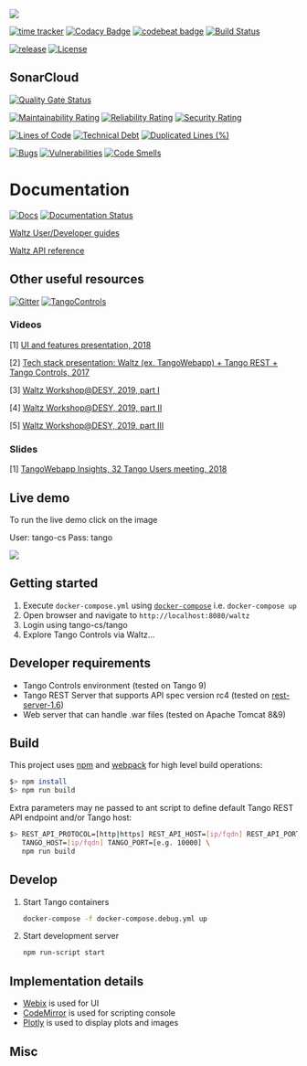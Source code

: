 [![](images/logo_Waltz_small.png)](https://github.com/waltz-controls/waltz)

[![time tracker](https://wakatime.com/badge/github/waltz-controls/waltz.svg)](https://wakatime.com/badge/github/waltz-controls/waltz)
[![Codacy Badge](https://app.codacy.com/project/badge/Grade/7cb28455b1804063bc0134efd6e6d0bc)](https://www.codacy.com/gh/waltz-controls/waltz?utm_source=github.com&amp;utm_medium=referral&amp;utm_content=waltz-controls/waltz&amp;utm_campaign=Badge_Grade)
[![codebeat badge](https://codebeat.co/badges/2e6d3263-449e-4eb1-9edb-e916202d4567)](https://codebeat.co/projects/github-com-waltz-controls-waltz-master)
[![Build Status](https://travis-ci.org/waltz-controls/waltz.svg?branch=master)](https://travis-ci.org/waltz-controls/waltz)

[![release](https://img.shields.io/github/release/tango-controls/tango-webapp.svg?style=flat)](https://github.com/tango-controls/tango-webapp/releases/latest)
[![License](https://img.shields.io/badge/license-GPLv3-blue)](https://www.gnu.org/licenses/gpl-3.0.en.html)

## SonarCloud

[![Quality Gate Status](https://sonarcloud.io/api/project_badges/measure?project=waltz-controls_waltz&metric=alert_status)](https://sonarcloud.io/dashboard?id=waltz-controls_waltz)

[![Maintainability Rating](https://sonarcloud.io/api/project_badges/measure?project=waltz-controls_waltz&metric=sqale_rating)](https://sonarcloud.io/dashboard?id=waltz-controls_waltz)
[![Reliability Rating](https://sonarcloud.io/api/project_badges/measure?project=waltz-controls_waltz&metric=reliability_rating)](https://sonarcloud.io/dashboard?id=waltz-controls_waltz)
[![Security Rating](https://sonarcloud.io/api/project_badges/measure?project=waltz-controls_waltz&metric=security_rating)](https://sonarcloud.io/dashboard?id=waltz-controls_waltz)

[![Lines of Code](https://sonarcloud.io/api/project_badges/measure?project=waltz-controls_waltz&metric=ncloc)](https://sonarcloud.io/dashboard?id=waltz-controls_waltz)
[![Technical Debt](https://sonarcloud.io/api/project_badges/measure?project=waltz-controls_waltz&metric=sqale_index)](https://sonarcloud.io/dashboard?id=waltz-controls_waltz)
[![Duplicated Lines (%)](https://sonarcloud.io/api/project_badges/measure?project=waltz-controls_waltz&metric=duplicated_lines_density)](https://sonarcloud.io/dashboard?id=waltz-controls_waltz)

[![Bugs](https://sonarcloud.io/api/project_badges/measure?project=waltz-controls_waltz&metric=bugs)](https://sonarcloud.io/dashboard?id=waltz-controls_waltz)
[![Vulnerabilities](https://sonarcloud.io/api/project_badges/measure?project=waltz-controls_waltz&metric=vulnerabilities)](https://sonarcloud.io/dashboard?id=waltz-controls_waltz)
[![Code Smells](https://sonarcloud.io/api/project_badges/measure?project=waltz-controls_waltz&metric=code_smells)](https://sonarcloud.io/dashboard?id=waltz-controls_waltz)

# Documentation

[![Docs](https://img.shields.io/badge/Generated-Docs-green.svg)](https://waltz-controls.github.io/waltz/)
[![Documentation Status](https://readthedocs.org/projects/waltz-docs/badge/?version=latest)](https://waltz-docs.readthedocs.io/en/latest/)

[Waltz User/Developer guides](https://waltz-docs.readthedocs.io/en/latest/)
 
[Waltz API reference](https://waltz-controls.github.io/waltz/)

## Other useful resources

[![Gitter](https://badges.gitter.im/waltz-controls/community.svg)](https://gitter.im/waltz-controls/community?utm_source=badge&utm_medium=badge&utm_campaign=pr-badge)
[![TangoControls](https://img.shields.io/badge/-Tango--Controls-7ABB45.svg?style=flat&logo=%20data%3Aimage%2Fpng%3Bbase64%2CiVBORw0KGgoAAAANSUhEUgAAACAAAAAkCAYAAADo6zjiAAAABHNCSVQICAgIfAhkiAAAAAlwSFlzAAALEwAACxMBAJqcGAAAAsFJREFUWIXtl01IFVEYht9zU%2FvTqOxShLowlOgHykWUGEjUKqiocB1FQURB0KJaRdGiaFM7gzZRLWpTq2olhNQyCtpYCP1gNyIoUTFNnxZzRs8dzvw4Q6564XLnfOf73vedc2a%2BmZEKALgHrC3CUUR8CxZFeEoFalsdM4uLmMgFoIlZLJp3A9ZE4S2oKehhlaR1BTnyg2ocnW%2FxsxEDhbYij4EPVncaeASMAavnS%2FwA8NMaqACNQCew3f4as3KZOYh2SuqTVJeQNiFpn6QGSRVjTH9W%2FiThvcCn6H6n4BvQDvQWFT%2BSIDIFDAKfE3KOAQeBfB0XGPeQvgE67P8ZoB44DvTHmFgJdOQRv%2BUjc%2BavA9siNTWemgfA3TwGquCZ3w8szFIL1ALngIZorndvgJOR0GlP2gtJkzH%2Bd0fGFxW07NqY%2FCrx5QRXcYjbCbmxF1dkBSbi8kpACah3Yi2Sys74cVyxMWY6bk5BTwgRe%2BYlSzLmxNpU3aBeJogk4XWWpJKUeiap3RJYCpQj4QWZDQCuyIAk19Auj%2BAFYGZZjTGjksaBESB8P9iaxUBIaJzjZcCQcwHdj%2BS2Al0xPOeBYYKHk4vfmQ3Y8YkIwRUb7wQGU7j2ePrA1URx93ayd8UpD8klyPbSQfCOMIO05MbI%2BDvwBbjsMdGTwlX21AAMZzEerkaI9zFkP4AeYCPBg6gNuEb6I%2FthFgN1KSQupqzoRELOSed4DGiJala1UmOMr2U%2Bl%2FTWEy9Japa%2Fy41IWi%2FJ3d4%2FkkaAw0Bz3AocArqApwTvet3O3GbgV8qqjAM7bf4N4KMztwTodcYVyelywKSCD5V3xphNXoezuTskNSl4bgxJ6jPGVJJqbN0aSV%2Bd0M0aO7FCs19Jo2lExphXaTkxdRVgQFK7DZVDZ8%2BcpdmQh3wuILh7ut3AEyt%2B51%2BL%2F0cUfwFOX0t0StltmQAAAABJRU5ErkJggg%3D%3D)](http://www.tango-controls.org)

### Videos

[1] [UI and features presentation, 2018](https://vimeo.com/268669625)

[2] [Tech stack presentation: Waltz (ex. TangoWebapp) + Tango REST + Tango Controls, 2017](https://youtu.be/mrXEg9NkcT0)

[3] [Waltz Workshop@DESY, 2019, part I](https://www.youtube.com/watch?v=rKnVGFP_VCA)

[4] [Waltz Workshop@DESY, 2019, part II](https://www.youtube.com/watch?v=npj8paRuF0Q)

[5] [Waltz Workshop@DESY, 2019, part III](https://www.youtube.com/watch?v=2ryBt_Cztb0)

### Slides

[1] [TangoWebapp Insights, 32 Tango Users meeting, 2018](https://www.slideshare.net/IgorKhokhryakov/tangowebapp-insights)

## Live demo

To run the live demo click on the image 

User: tango-cs
Pass: tango

[![](https://github.com/tango-controls/tango-webapp/wiki/images/live.png)](http://ec2-3-120-206-90.eu-central-1.compute.amazonaws.com:8080/master/)

## Getting started ##

1. Execute `docker-compose.yml` using [`docker-compose`](https://docs.docker.com/compose/install/) i.e. `docker-compose up`
2. Open browser and navigate to `http://localhost:8080/waltz`
3. Login using tango-cs/tango
4. Explore Tango Controls via Waltz...

## Developer requirements ##

* Tango Controls environment (tested on Tango 9)
* Tango REST Server that supports API spec version rc4 (tested on [rest-server-1.6](https://github.com/tango-controls/rest-server/releases/tag/rest-server-1.6))
* Web server that can handle .war files (tested on Apache Tomcat 8&9)

## Build ##

This project uses [npm](https://docs.npmjs.com/) and [webpack](https://webpack.js.org/) for high level build operations:

```bash
$> npm install
$> npm run build
```

Extra parameters may ne passed to ant script to define default Tango REST API endpoint and/or Tango host:

```bash
$> REST_API_PROTOCOL=[http|https] REST_API_HOST=[ip/fqdn] REST_API_PORT=[e.g. 10001]  \
   TANGO_HOST=[ip/fqdn] TANGO_PORT=[e.g. 10000] \
   npm run build
```

## Develop

1. Start Tango containers

   ```bash
   docker-compose -f docker-compose.debug.yml up
   ```

2. Start development server

   ```bash
   npm run-script start
   ```

## Implementation details

* [Webix](http://webix.com) is used for UI
* [CodeMirror](https://codemirror.net/) is used for scripting console
* [Plotly](https://plot.ly/javascript/) is used to display plots and images

## Misc


